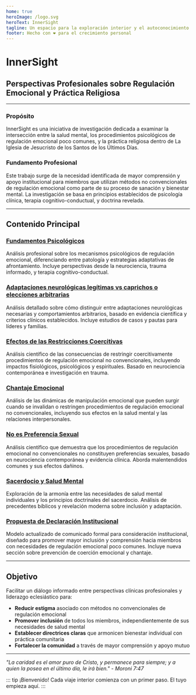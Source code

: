 ```yaml
---
home: true
heroImage: /logo.svg
heroText: InnerSight
tagline: Un espacio para la exploración interior y el autoconocimiento
footer: Hecho con ❤️ para el crecimiento personal
---
```

<!--contenido -->

<!--<ContenidoActual />-->

# InnerSight
## Perspectivas Profesionales sobre Regulación Emocional y Práctica Religiosa

---

### Propósito

InnerSight es una iniciativa de investigación dedicada a examinar la intersección entre la salud mental, los procedimientos psicológicos de regulación emocional poco comunes, y la práctica religiosa dentro de La Iglesia de Jesucristo de los Santos de los Últimos Días.

### Fundamento Profesional

Este trabajo surge de la necesidad identificada de mayor comprensión y apoyo institucional para miembros que utilizan métodos no convencionales de regulación emocional como parte de su proceso de sanación y bienestar mental. La investigación se basa en principios establecidos de psicología clínica, terapia cognitivo-conductual, y doctrina revelada.

---

## Contenido Principal

### [Fundamentos Psicológicos](/InnerSight/es/analisis_psicologico_apropiado_v2)
Análisis profesional sobre los mecanismos psicológicos de regulación emocional, diferenciando entre patología y estrategias adaptativas de afrontamiento. Incluye perspectivas desde la neurociencia, trauma informado, y terapia cognitivo-conductual.

### [Adaptaciones neurológicas legítimas vs caprichos o elecciones arbitrarias](/InnerSight/es/fundamento_cientifico_validacion)
Análisis detallado sobre cómo distinguir entre adaptaciones neurológicas necesarias y comportamientos arbitrarios, basado en evidencia científica y criterios clínicos establecidos. Incluye estudios de casos y pautas para líderes y familias.


### [Efectos de las Restricciones Coercitivas](/InnerSight/es/efectos_de_restricciones_coercitiva)
Análisis científico de las consecuencias de restringir coercitivamente procedimientos de regulación emocional no convencionales, incluyendo impactos fisiológicos, psicológicos y espirituales. Basado en neurociencia contemporánea e investigación en trauma.

### [Chantaje Emocional](/InnerSight/es/chantaje_emocional)
Análisis de las dinámicas de manipulación emocional que pueden surgir cuando se invalidan o restringen procedimientos de regulación emocional no convencionales, incluyendo sus efectos en la salud mental y las relaciones interpersonales.

### [No es Preferencia Sexual](/InnerSight/es/no_es_preferencia_sexual)
Análisis científico que demuestra que los procedimientos de regulación emocional no convencionales no constituyen preferencias sexuales, basado en neurociencia contemporánea y evidencia clínica. Aborda malentendidos comunes y sus efectos dañinos.

### [Sacerdocio y Salud Mental](/InnerSight/es/sacerdocio_salud_mental_apropiado_v3)  
Exploración de la armonía entre las necesidades de salud mental individuales y los principios doctrinales del sacerdocio. Análisis de precedentes bíblicos y revelación moderna sobre inclusión y adaptación.

### [Propuesta de Declaración Institucional](/InnerSight/es/comunicado_salud_mental_v3_esp)
Modelo actualizado de comunicado formal para consideración institucional, diseñado para promover mayor inclusión y comprensión hacia miembros con necesidades de regulación emocional poco comunes. Incluye nueva sección sobre prevención de coerción emocional y chantaje.

---

## Objetivo

Facilitar un diálogo informado entre perspectivas clínicas profesionales y liderazgo eclesiástico para:

- **Reducir estigma** asociado con métodos no convencionales de regulación emocional
- **Promover inclusión** de todos los miembros, independientemente de sus necesidades de salud mental
- **Establecer directrices claras** que armonicen bienestar individual con práctica comunitaria
- **Fortalecer la comunidad** a través de mayor comprensión y apoyo mutuo

---

*"La caridad es el amor puro de Cristo, y permanece para siempre; y a quien la posea en el último día, le irá bien." - Moroni 7:47*

::: tip ¡Bienvenido!
Cada viaje interior comienza con un primer paso. El tuyo empieza aquí.
:::
